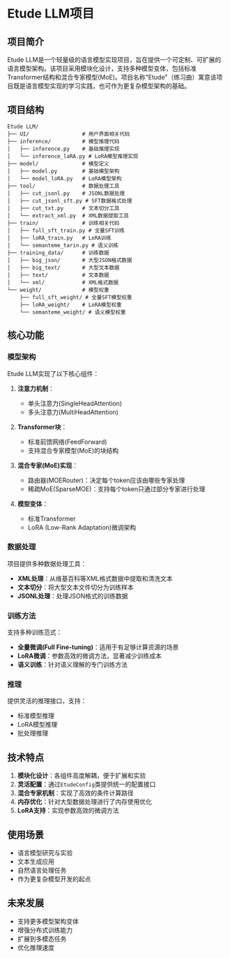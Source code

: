 # Etude LLM项目

## 项目简介

Etude LLM是一个轻量级的语言模型实现项目，旨在提供一个可定制、可扩展的语言模型架构。该项目采用模块化设计，支持多种模型变体，包括标准Transformer结构和混合专家模型(MoE)。项目名称"Etude"（练习曲）寓意该项目既是语言模型实现的学习实践，也可作为更复杂模型架构的基础。

## 项目结构

```
Etude LLM/
├── UI/                 # 用户界面相关代码
├── inference/          # 模型推理代码
│   ├── inference.py    # 基础推理实现
│   └── inference_laRA.py # LoRA模型推理实现
├── model/              # 模型定义
│   ├── model.py        # 基础模型架构
│   └── model_loRA.py   # LoRA模型架构
├── tool/               # 数据处理工具
│   ├── cut_jsonl.py    # JSONL数据处理
│   ├── cut_jsonl_sft.py # SFT数据格式处理
│   ├── cut_txt.py      # 文本切分工具
│   └── extract_xml.py  # XML数据提取工具
├── train/              # 训练相关代码
│   ├── full_sft_train.py # 全量SFT训练
│   ├── loRA_train.py   # LoRA训练
│   └── semanteme_tarin.py # 语义训练
├── training_data/      # 训练数据
│   ├── big_json/       # 大型JSON格式数据
│   ├── big_text/       # 大型文本数据
│   ├── text/           # 文本数据
│   └── xml/            # XML格式数据
└── weight/             # 模型权重
    ├── full_sft_weight/ # 全量SFT模型权重
    ├── loRA_weight/    # LoRA模型权重
    └── semanteme_weight/ # 语义模型权重
```

## 核心功能

### 模型架构

Etude LLM实现了以下核心组件：

1. **注意力机制**：
   - 单头注意力(SingleHeadAttention)
   - 多头注意力(MultiHeadAttention)

2. **Transformer块**：
   - 标准前馈网络(FeedForward)
   - 支持混合专家模型(MoE)的块结构

3. **混合专家(MoE)实现**：
   - 路由器(MOERouter)：决定每个token应该由哪些专家处理
   - 稀疏MoE(SparseMOE)：支持每个token只通过部分专家进行处理

4. **模型变体**：
   - 标准Transformer
   - LoRA (Low-Rank Adaptation)微调架构

### 数据处理

项目提供多种数据处理工具：

- **XML处理**：从维基百科等XML格式数据中提取和清洗文本
- **文本切分**：将大型文本文件切分为训练样本
- **JSONL处理**：处理JSON格式的训练数据

### 训练方法

支持多种训练范式：

- **全量微调(Full Fine-tuning)**：适用于有足够计算资源的场景
- **LoRA微调**：参数高效的微调方法，显著减少训练成本
- **语义训练**：针对语义理解的专门训练方法

### 推理

提供灵活的推理接口，支持：

- 标准模型推理
- LoRA模型推理
- 批处理推理

## 技术特点

1. **模块化设计**：各组件高度解耦，便于扩展和实验
2. **灵活配置**：通过`EtudeConfig`类提供统一的配置接口
3. **混合专家机制**：实现了高效的条件计算路径
4. **内存优化**：针对大型数据处理进行了内存使用优化
5. **LoRA支持**：实现参数高效的微调方法

## 使用场景

- 语言模型研究与实验
- 文本生成应用
- 自然语言处理任务
- 作为更复杂模型开发的起点

## 未来发展

- 支持更多模型架构变体
- 增强分布式训练能力
- 扩展到多模态任务
- 优化推理速度
